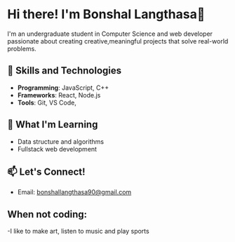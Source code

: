
# Hi there! I'm Bonshal Langthasa👋

 I'm an undergraduate student in Computer Science and web developer passionate about creating creative,meaningful projects that solve real-world problems.

## 🚀 Skills and Technologies
- **Programming**: JavaScript, C++
- **Frameworks**: React, Node.js
- **Tools**: Git, VS Code,

## 🌱 What I'm Learning
- Data structure and algorithms
- Fullstack web development 

## 📫 Let's Connect!
- Email: bonshallangthasa90@gmail.com
## When not coding:
-I like to make art, listen to music and play sports
